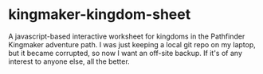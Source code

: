 kingmaker-kingdom-sheet
=======================

A javascript-based interactive worksheet for kingdoms in the Pathfinder Kingmaker adventure path.  I was just keeping a local git repo on my laptop, but it became corrupted, so now I want an off-site backup.  If it's of any interest to anyone else, all the better.